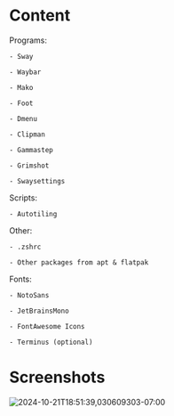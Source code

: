 
# Content

  Programs:

    - Sway

    - Waybar

    - Mako

    - Foot

    - Dmenu

    - Clipman

    - Gammastep

    - Grimshot

    - Swaysettings

  Scripts:

    - Autotiling

  Other:

    - .zshrc

    - Other packages from apt & flatpak

  Fonts:

    - NotoSans

    - JetBrainsMono

    - FontAwesome Icons

    - Terminus (optional)



# Screenshots

![2024-10-21T18:51:39,030609303-07:00](https://github.com/user-attachments/assets/d61983f0-e104-4338-8968-e70d1f2a4ae2)
